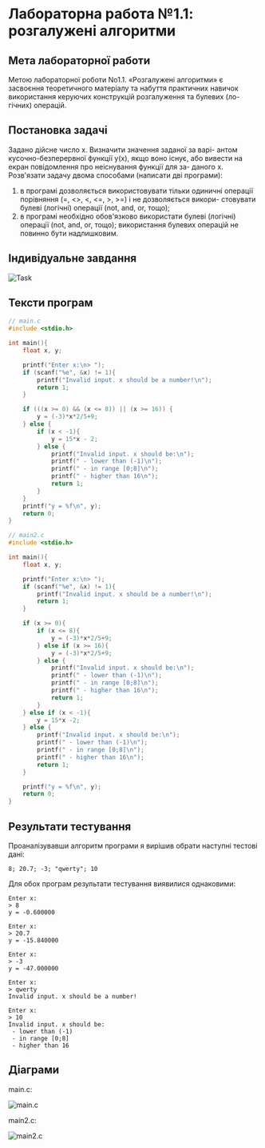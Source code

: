 # Лабораторна работа №1.1: розгалужені алгоритми

## Мета лабораторної работи

Метою лабораторної роботи No1.1\. «Розгалужені алгоритми» є засвоєння теоретичного матеріалу та набуття практичних навичок використання керуючих конструкцій розгалуження та булевих (ло- гічних) операцій.

## Постановка задачі

Задано дійсне число x. Визначити значення заданої за варі- антом кусочно-безперервної функції y(x), якщо воно існує, або вивести на екран повідомлення про неіснування функції для за- даного x. Розв'язати задачу двома способами (написати дві програми):

1. в програмі дозволяється використовувати тільки одиничні операції порівняння (=, <>, <, <=, >, >=) і не дозволяється викори- стовувати булеві (логічні) операції (not, and, or, тощо);
2. в програмі необхідно обов'язково використати булеві (логічні) операції (not, and, or, тощо); використання булевих операцій не повинно бути надлишковим.

## Індивідуальне завдання

![Task](./images/task.png)

## Тексти програм

```c
// main.c
#include <stdio.h>

int main(){
    float x, y;

    printf("Enter x:\n> ");
    if (scanf("%e", &x) != 1){
        printf("Invalid input. x should be a number!\n");
        return 1;
    }

    if (((x >= 0) && (x <= 8)) || (x >= 16)) {
        y = (-3)*x*2/5+9;
    } else {
        if (x < -1){
            y = 15*x - 2;
        } else {
            printf("Invalid input. x should be:\n");
            printf(" - lower than (-1)\n");
            printf(" - in range [0;8]\n");
            printf(" - higher than 16\n");
            return 1;
        }
    }
    printf("y = %f\n", y);
    return 0;
}
```

```c
// main2.c
#include <stdio.h>

int main(){
    float x, y;

    printf("Enter x:\n> ");
    if (scanf("%e", &x) != 1){
        printf("Invalid input. x should be a number!\n");
        return 1;
    }

    if (x >= 0){
        if (x <= 8){
            y = (-3)*x*2/5+9;
        } else if (x >= 16){
            y = (-3)*x*2/5+9;
        } else {
            printf("Invalid input. x should be:\n");
            printf(" - lower than (-1)\n");
            printf(" - in range [0;8]\n");
            printf(" - higher than 16\n");
            return 1;
        }
    } else if (x < -1){
        y = 15*x -2;
    } else {
        printf("Invalid input. x should be:\n");
        printf(" - lower than (-1)\n");
        printf(" - in range [0;8]\n");
        printf(" - higher than 16\n");
        return 1;
    }

    printf("y = %f\n", y);
    return 0;
}
```

## Результати тестування

Проаналізувавши алгоритм програми я вирішив обрати наступні тестові дані:

```
8; 20.7; -3; "qwerty"; 10
```

Для обох програм результати тестування виявилися однаковими:

```
Enter x:
> 8
y = -0.600000

Enter x:
> 20.7
y = -15.840000

Enter x:
> -3
y = -47.000000

Enter x:
> qwerty
Invalid input. x should be a number!

Enter x:
> 10
Invalid input. x should be:
 - lower than (-1)
 - in range [0;8]
 - higher than 16
```

## Діаграми

main.c:

![main.c](./images/main.png)

main2.c:

![main2.c](./images/main2.png)